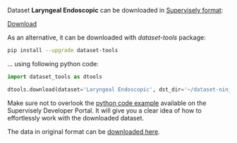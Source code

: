 Dataset **Laryngeal Endoscopic** can be downloaded in [Supervisely format](https://developer.supervisely.com/api-references/supervisely-annotation-json-format):

 [Download](https://assets.supervisely.com/supervisely-supervisely-assets-public/teams_storage/t/c/35/cFgXiXD8oEtMdxefh7TlWlqfHUgOhGBlyH0QEivDO3dCqNFEWf4dnzEO6iU5zJfEUxGCJgpGSWnGdHHmD6OXfvQRJaUm6eMXkTYqxur7WiQLZNREoUCed2yWBNb5.tar)

As an alternative, it can be downloaded with *dataset-tools* package:
``` bash
pip install --upgrade dataset-tools
```

... using following python code:
``` python
import dataset_tools as dtools

dtools.download(dataset='Laryngeal Endoscopic', dst_dir='~/dataset-ninja/')
```
Make sure not to overlook the [python code example](https://developer.supervisely.com/getting-started/python-sdk-tutorials/iterate-over-a-local-project) available on the Supervisely Developer Portal. It will give you a clear idea of how to effortlessly work with the downloaded dataset.

The data in original format can be [downloaded here](https://github.com/imesluh/vocalfolds).